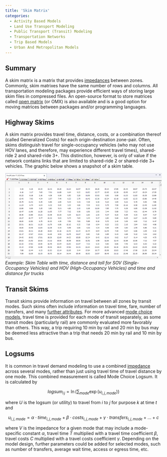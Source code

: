 ```yaml
---
title: 'Skim Matrix'
categories:
  - Activity Based Models
  - Land Use Transport Modeling
  - Public Transport (Transit) Modeling
  - Transportation Networks
  - Trip Based Models
  - Urban And Metropolitan Models
---
```


## Summary

A skim matrix is a matrix that provides [impedances](Impedance) between zones. Commonly, skim matrixes have the same number of rows and columns. All transportation modeling packages provide efficient ways of storing large skim files in compressed files.
An open-source format to store matrices called [open matrix](Open_Matrix_Format) (or OMX) is also available and is a good option for moving matrices between packages and/or programming languages.

## Highway Skims

A skim matrix provides travel time, distance, costs, or a combination thereof (called Generalized Costs) for each origin-destination zone-pair. Often, skims distinguish travel for single-occupancy vehicles (who may not use HOV lanes, and therefore, may experience different travel times), shared-ride 2 and shared-ride 3+. This distinction, however, is only of value if the network contains links that are limited to shared-ride 2 or shared-ride 3+ vehicles. The graphic below shows a snapshot of a skim table.

![](SkimTable.png 'Example Skim Table')
_Example: Skim Table with time, distance and toll for SOV (Single-Occupancy Vehicles) and HOV (High-Occupancy Vehicles) and time and distance for trucks_

## Transit Skims

Transit skims provide information on travel between all zones by transit modes. Such skims often include information on travel time, fare, number of transfers, and many [further attributes](Transit_networks#Values_Skimmed_on_the_Transit_Network). For more advanced [mode choice models](Mode_choice), travel time is provided for each mode of transit separately, as some transit modes (particularly rail) are commonly evaluated more favorably than others. This way, a trip requiring 10 min by rail and 20 min by bus may be deemed less attractive than a trip that needs 20 min by rail and 10 min by bus.

## Logsums

It is common in travel demand modeling to use a combined [impedance](Impedance) across several modes, rather than just using travel time of travel distance by one mode. This combined measurement is called Mode Choice Logsum. It is calculated by

$$logsum_{i\,j} = \ln \left(\sum_{mode} \exp(u_{i,j,mode})\right)$$

where _U_ is the logsum (or utility) to travel from _i_ to _j_ for purpose _k_ at time _t_ and

$$u_{i,j,mode}=\alpha \cdot time_{i,j,mode}+\beta \cdot costs_{i,j,mode} + \gamma \cdot transfers_{i,j,mode} + \ldots + c$$

where _V_ is the impedance for a given mode that may include a mode-specific constant _α_, travel time _T_ multiplied with a travel time coefficient _β_, travel costs _C_ multiplied with a travel costs coefficient _γ_. Depending on the model design, further parameters could be added for selected modes, such as number of transfers, average wait time, access or egress time, etc.
